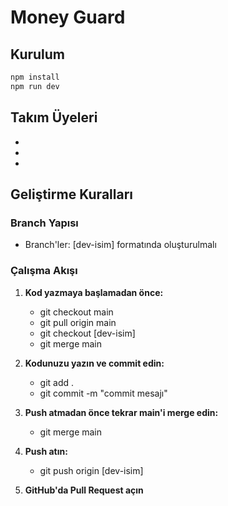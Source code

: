 # Money Guard

## Kurulum

```bash
npm install
npm run dev
```

## Takım Üyeleri

-
-
-

## Geliştirme Kuralları

### Branch Yapısı

- Branch'ler: [dev-isim] formatında oluşturulmalı

### Çalışma Akışı

1. **Kod yazmaya başlamadan önce:**

   - git checkout main
   - git pull origin main
   - git checkout [dev-isim]
   - git merge main

2. **Kodunuzu yazın ve commit edin:**

   - git add .
   - git commit -m "commit mesajı"

3. **Push atmadan önce tekrar main'i merge edin:**

   - git merge main

4. **Push atın:**

   - git push origin [dev-isim]

5. **GitHub'da Pull Request açın**
